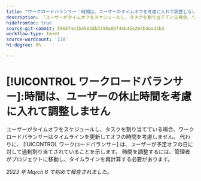 ```yaml
---
title: "ワークロードバランサー：時間は、ユーザーのタイムオフを考慮に入れて調整しない"
description: 「ユーザーがタイムオフをスケジュールし、タスクを割り当てている場合、ワークロード・バランサはタイムラインを更新してオフの時間を考慮しません。 代わりに、ワークロードバランサーは、ユーザーがスケジュールオフした日数に対して割り当て超過であることを示します。 時間を調整するには、管理者がプロジェクトに移動し、タイムラインを再計算する必要があります。
hidefromtoc: true
source-git-commit: 506874e3b4503db3390a09f44b4be204b4ead2b3
workflow-type: tm+mt
source-wordcount: '138'
ht-degree: 0%

---
```



# [!UICONTROL ワークロードバランサー]:時間は、ユーザーの休止時間を考慮に入れて調整しません

ユーザーがタイムオフをスケジュールし、タスクを割り当てている場合、ワークロードバランサーはタイムラインを更新してオフの時間を考慮しません。 代わりに、 [!UICONTROL ワークロードバランサー] は、ユーザーが予定オフの日に対して過剰割り当てされていることを示します。 時間を調整するには、管理者がプロジェクトに移動し、タイムラインを再計算する必要があります。

_2023 年 Mqrch 6 で初めて報告されました。_

